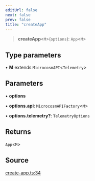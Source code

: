```yaml
---
editUrl: false
next: false
prev: false
title: "createApp"
---
```


> **createApp**\<`M`\>(`options`): `App`\<`M`\>

## Type parameters

• **M** extends `MicrocosmAPI`\<`Telemetry`\>

## Parameters

• **options**

• **options\.api**: `MicrocosmAPIFactory`\<`M`\>

• **options\.telemetry?**: `TelemetryOptions`

## Returns

`App`\<`M`\>

## Source

[create-app.ts:34](https://github.com/nodenogg-in/alpha-p2p/blob/d420d334028521cd4d3e88f86962ebfaad1f4292/packages/framework/src/create-app.ts#L34)
